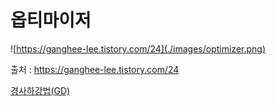 # 옵티마이저

![https://ganghee-lee.tistory.com/24](./images/optimizer.png)  

출처 : https://ganghee-lee.tistory.com/24

[경사하강법(GD)](GD.md)